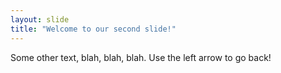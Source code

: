 ```yaml
---
layout: slide
title: "Welcome to our second slide!"
---
```

Some other text, blah, blah, blah.
Use the left arrow to go back!

